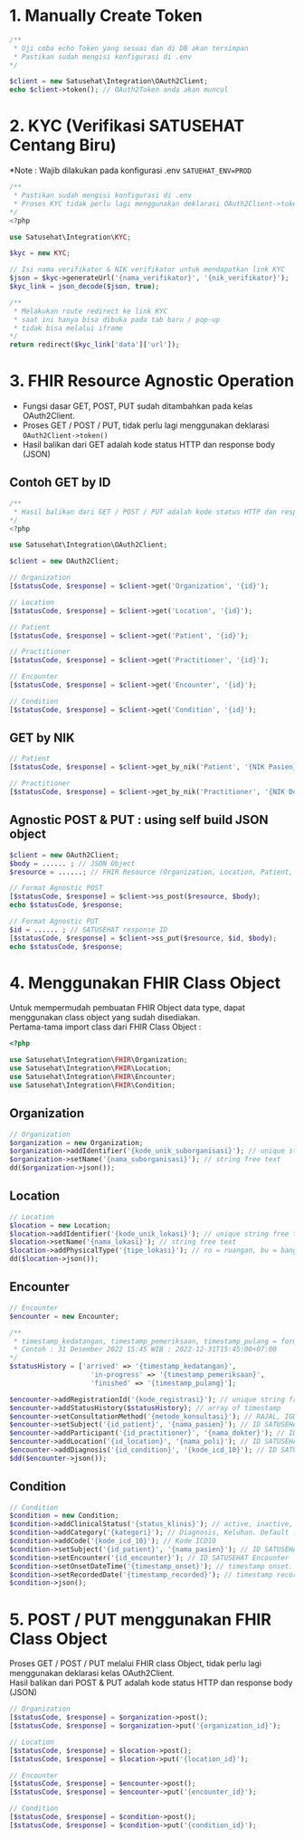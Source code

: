 # 1. Manually Create Token

```php
/** 
 * Uji coba echo Token yang sesuai dan di DB akan tersimpan
 * Pastikan sudah mengisi konfigurasi di .env
*/

$client = new Satusehat\Integration\OAuth2Client;
echo $client->token(); // OAuth2Token anda akan muncul
```

# 2. KYC (Verifikasi SATUSEHAT Centang Biru)
*Note : Wajib dilakukan pada konfigurasi .env ```SATUEHAT_ENV=PROD```

```php
/** 
 * Pastikan sudah mengisi konfigurasi di .env
 * Proses KYC tidak perlu lagi menggunakan deklarasi OAuth2Client->token()
*/
<?php

use Satusehat\Integration\KYC;

$kyc = new KYC;

// Isi nama verifikator & NIK verifikator untuk mendapatkan link KYC
$json = $kyc->generateUrl('{nama_verifikator}', '{nik_verifikator}');
$kyc_link = json_decode($json, true);

/** 
 * Melakukan route redirect ke link KYC
 * saat ini hanya bisa dibuka pada tab baru / pop-up
 * tidak bisa melalui iframe
*/
return redirect($kyc_link['data']['url']);
```

# 3. FHIR Resource Agnostic Operation
- Fungsi dasar GET, POST, PUT sudah ditambahkan pada kelas OAuth2Client.
- Proses GET / POST / PUT, tidak perlu lagi menggunakan deklarasi ```OAuth2Client->token()```
- Hasil balikan dari GET adalah kode status HTTP dan response body (JSON)

## Contoh GET by ID

```php
/** 
 * Hasil balikan dari GET / POST / PUT adalah kode status HTTP dan response body (JSON)
*/
<?php

use Satusehat\Integration\OAuth2Client;

$client = new OAuth2Client;

// Organization
[$statusCode, $response] = $client->get('Organization', '{id}');

// Location
[$statusCode, $response] = $client->get('Location', '{id}');

// Patient
[$statusCode, $response] = $client->get('Patient', '{id}');

// Practitioner
[$statusCode, $response] = $client->get('Practitioner', '{id}');

// Encounter
[$statusCode, $response] = $client->get('Encounter', '{id}');

// Condition
[$statusCode, $response] = $client->get('Condition', '{id}');
```

## GET by NIK

```php
// Patient
[$statusCode, $response] = $client->get_by_nik('Patient', '{NIK Pasien}');

// Practitioner
[$statusCode, $response] = $client->get_by_nik('Practitioner', '{NIK Dokter}');
```

## Agnostic POST & PUT : using self build JSON object

```php
$client = new OAuth2Client;
$body = ...... ; // JSON Object
$resource = ......; // FHIR Resource (Organization, Location, Patient, Practitioner, Encounter, Condition)

// Format Agnostic POST
[$statusCode, $response] = $client->ss_post($resource, $body);
echo $statusCode, $response;

// Format Agnostic PUT
$id = ...... ; // SATUSEHAT response ID
[$statusCode, $response] = $client->ss_put($resource, $id, $body);
echo $statusCode, $response;
```

# 4. Menggunakan FHIR Class Object
Untuk mempermudah pembuatan FHIR Object data type, dapat menggunakan class object yang sudah disediakan.<br>
Pertama-tama import class dari FHIR Class Object :
```php
<?php

use Satusehat\Integration\FHIR\Organization;
use Satusehat\Integration\FHIR\Location;
use Satusehat\Integration\FHIR\Encounter;
use Satusehat\Integration\FHIR\Condition;
```

## Organization
```php
// Organization
$organization = new Organization;
$organization->addIdentifier('{kode_unik_suborganisasi}'); // unique string free text (increments / UUID / inisial)
$organization->setName('{nama_suborganisasi}'); // string free text
dd($organization->json());
```

## Location
```php
// Location
$location = new Location;
$location->addIdentifier('{kode_unik_lokasi}'); // unique string free text (increments / UUID / inisial)
$location->setName('{nama_lokasi}'); // string free text
$location->addPhysicalType('{tipe_lokasi}'); // ro = ruangan, bu = bangunan, wi = sayap gedung, ve = kendaraan, ho = rumah, ca = kabined, rd = jalan, area = area. Default bila tidak dideklarasikan = ruangan
dd($location->json());
```

## Encounter
```php
// Encounter
$encounter = new Encounter;

/** 
 * timestamp_kedatangan, timestamp_pemeriksaan, timestamp_pulang = format Y-m-dTH:i:s+UTC
 * Contoh : 31 Desember 2022 15:45 WIB : 2022-12-31T15:45:00+07:00
*/
$statusHistory = ['arrived' => '{timestamp_kedatangan}', 
                    'in-progress' => '{timestamp_pemeriksaan}', 
                    'finished' => '{timestamp_pulang}']; 

$encounter->addRegistrationId('{kode_registrasi}'); // unique string free text (increments / UUID)
$encounter->addStatusHistory($statusHistory); // array of timestamp
$encounter->setConsultationMethod('{metode_konsultasi}'); // RAJAL, IGD, RANAP, HOMECARE, TELEKONSULTASI
$encounter->setSubject('{id_patient}', '{nama_pasien}'); // ID SATUSEHAT Pasien dan Nama SATUSEHAT
$encounter->addParticipant('{id_practitioner}', '{nama_dokter}'); // ID SATUSEHAT Dokter, Nama Dokter
$encounter->addLocation('{id_location}', '{nama_poli}'); // ID SATUSEHAT Location, Nama Poli
$encounter->addDiagnosis('{id_condition}', '{kode_icd_10}'); // ID SATUSEHAT Condition, Kode ICD10
$dd($encounter->json());
```

## Condition
```php
// Condition
$condition = new Condition;
$condition->addClinicalStatus('{status_klinis}'); // active, inactive, resolved. Default bila tidak dideklarasi = active
$condition->addCategory('{kategori}'); // Diagnosis, Keluhan. Default : diagnosis
$condition->addCode('{kode_icd_10}'); // Kode ICD10
$condition->setSubject('{id_patient}', '{nama_pasien}'); // ID SATUSEHAT Pasien dan Nama SATUSEHAT
$condition->setEncounter('{id_encounter}'); // ID SATUSEHAT Encounter
$condition->setOnsetDateTime('{timestamp_onset}'); // timestamp onset. Timestamp sekarang
$condition->setRecordedDate('{timestamp_recorded}'); // timestamp recorded. Timestamp sekarang
$condition->json();

```

# 5. POST / PUT menggunakan FHIR Class Object
Proses GET / POST / PUT melalui FHIR class Object, tidak perlu lagi menggunakan deklarasi kelas OAuth2Client.<br>
Hasil balikan dari POST & PUT adalah kode status HTTP dan response body (JSON)

```php
// Organization
[$statusCode, $response] = $organization->post();
[$statusCode, $response] = $organization->put('{organization_id}');

// Location
[$statusCode, $response] = $location->post();
[$statusCode, $response] = $location->put('{location_id}');

// Encounter
[$statusCode, $response] = $encounter->post();
[$statusCode, $response] = $encounter->put('{encounter_id}');

// Condition
[$statusCode, $response] = $condition->post();
[$statusCode, $response] = $condition->put('{condition_id}');
```